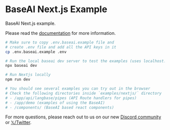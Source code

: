 # BaseAI Next.js Example

BaseAI Next.js example.

Please read the [documentation](https://baseai.dev/docs) for more information.

```sh
# Make sure to copy .env.baseai.example file and
# create .env file and add all the API keys in it
cp .env.baseai.example .env

# Run the local baseai dev server to test the examples (uses localhost:9000 port)
npx baseai dev

# Run Nextjs locally
npm run dev

# You should see several examples you can try out in the browser
# Check the following directories inside `examples/nextjs/` directory
# - /app/api/langbase/pipes (API Route handlers for pipes)
# - /app/demo (examples of using the BaseAI)
# - /components/ (BaseAI based react components)
```

For more questions, please reach out to us on our new [Discord community](https://langbase.com/discord) or [𝕏/Twitter](https://twitter.com/langbaseinc).
